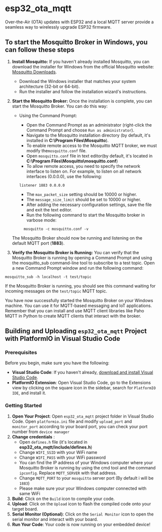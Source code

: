 # esp32_ota_mqtt

Over-the-Air (OTA) updates with ESP32 and a local MQTT server provide a seamless way to wirelessly upgrade ESP32 firmware.

## To start the Mosquitto Broker in Windows, you can follow these steps

1. **Install Mosquitto:**
If you haven't already installed Mosquitto, you can download the installer for Windows from the official Mosquitto website: [Mosquitto Downloads](https://mosquitto.org/download/).
   - Download the Windows installer that matches your system architecture (32-bit or 64-bit).
   - Run the installer and follow the installation wizard's instructions.

2. **Start the Mosquitto Broker:**
Once the installation is complete, you can start the Mosquitto Broker. You can do this way:
   - Using the Command Prompt:
      - Open the Command Prompt as an administrator (right-click the Command Prompt and choose `Run as administrator`).
      - Navigate to the Mosquitto installation directory (by default, it's installed in **C:\Program Files\Mosquitto**).
      - To enable remote access to the Mosquitto MQTT broker, we must modify the`mosquitto.conf` file.
      - Open `mosquitto.conf` file in text editor(by default, it's located in **C:\Program Files\Mosquitto\mosquitto.conf**)
      - To allow remote access, you need to specify the network interface to listen on. For example, to listen on all network interfaces (0.0.0.0), use the following:

      ```
      listener 1883 0.0.0.0
      ```

      - The `max_packet_size` setting should be 10000 or higher.
      - The `message_size_limit` should be set to 10000 or higher.
      - After adding the necessary configuration settings, save the file and exit the text editor.
      - Run the following command to start the Mosquitto broker in varbose mode:

      ```
        mosquitto -c mosquitto.conf -v
      ```

    The Mosquitto Broker should now be running and listening on the default MQTT port (**1883**).

3. **Verify the Mosquitto Broker is Running:**
You can verify that the Mosquitto Broker is running by opening a Command Prompt and using the mosquitto_sub command-line tool to subscribe to a test topic. Open a new Command Prompt window and run the following command:

```
mosquitto_sub -h localhost -t test/topic
```
If the Mosquitto Broker is running, you should see this command waiting for incoming messages on the `test/topic` MQTT topic.

You have now successfully started the Mosquitto Broker on your Windows machine. You can use it for MQTT-based messaging and IoT applications. Remember that you can install and use MQTT client libraries like Paho MQTT in Python to create MQTT clients that interact with the broker.


## Building and Uploading `esp32_ota_mqtt` Project with PlatformIO in Visual Studio Code

### Prerequisites

Before you begin, make sure you have the following:

- **Visual Studio Code**: If you haven't already, [download and install Visual Studio Code](https://code.visualstudio.com/).
- **PlatformIO Extension**: Open Visual Studio Code, go to the Extensions view by clicking on the square icon in the sidebar, search for `PlatformIO IDE`, and install it.

### Getting Started

1. **Open Your Project**: Open `esp32_ota_mqtt` project folder in Visual Studio Code. Open `platformio.ini` file and modify `upload_port` and `monitor_port` according to your board port, you can check your port number from `device manager`
2. **Change credentials** : 
   - Open `defines.h` file (it's located in **esp32_ota_mqtt/include/defines.h**)
   - Change `WIFI_SSID` with your WiFi name
   - Change `WIFI_PASS` with your WiFi password
   - You can find the IP address of your Windows computer where your Mosquitto Broker is running by using the cmd tool and the command `ipconfig`. Replace `MQTT_SERVER` with that address.
   - Change `MQTT_PORT` to your `mosquitto` server port (By default i will be `1883`)
   - Please make sure your your Windows computer connected with same WiFi
3. **Build**: Click on the `Build` icon to compile your code.
4. **Upload**: Click on the `Upload` icon to flash the compiled code onto your target board.
5. **Serial Monitor (Optional)**: Click on the `Serial Monitor` icon to open the serial monitor and interact with your board.
6. **Run Your Code**: Your code is now running on your embedded device!
